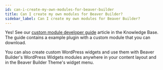 ```yaml
---
id: can-i-create-my-own-modules-for-beaver-builder
title: Can I create my own modules for Beaver Builder?
sidebar_label: Can I create my own modules for Beaver Builder?
---
```

Yes! See our [custom module developer guide](/beaver-builder/developer/custom-modules/custom-module-guide.md) article in the Knowledge Base. The guide contains a example plugin with a custom module that you can download.

You can also create custom WordPress widgets and use them with Beaver
Builder's WordPress Widgets modules anywhere in your content layout and in the
Beaver Builder Theme's widget menu.

